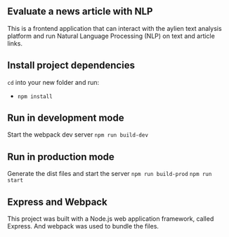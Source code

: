 ## Evaluate a news article with NLP
This is a frontend application that can interact with the aylien text analysis platform and run Natural Language Processing (NLP) on text and article links.

## Install project dependencies
`cd` into your new folder and run:
- `npm install`

## Run in development mode
Start the webpack dev server
`npm run build-dev`

## Run in production mode
Generate the dist files and start the server
`npm run build-prod`
`npm run start`

## Express and Webpack
This project was built with a Node.js web application framework, called Express. And webpack was used to bundle the files.